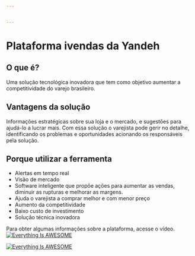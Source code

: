 ```yaml
---


---
```


<h1 id="plataforma-ivendas-da-yandeh">Plataforma ivendas da Yandeh</h1>
<h2 id="o-que-é">O que é?</h2>
<p>Uma solução tecnológica inovadora que tem como objetivo aumentar a competitividade do varejo brasileiro.</p>
<h2 id="vantagens-da-solução">Vantagens da solução</h2>
<p>Informações estratégicas sobre sua loja e o mercado, e sugestões para ajudá-lo a lucrar mais. Com essa solução o varejista pode gerir no detalhe, identificando os problemas e oportunidades acionando os responsáveis pela solução.</p>
<h2 id="porque-utilizar-a-ferramenta">Porque utilizar a ferramenta</h2>
<ul>
<li>Alertas em tempo real</li>
<li>Visão de mercado</li>
<li>Software inteligente que propõe ações para aumentar as vendas, diminuir as rupturas e melhorar as margens.</li>
<li>Ajuda o varejista a comprar melhor e com menor preço</li>
<li>Aumento da competitividade</li>
<li>Baixo custo de investimento</li>
<li>Solução técnica inovadora</li>
</ul>
<p>Para obter algumas informações sobre a plataforma, acesse o vídeo.<br>
<a href="https://www.youtube.com/watch?v=0bBq_EpG8g0" title="Everything Is AWESOME"><img src="http://i.imgur.com/Ot5DWAW.png" alt="Everything Is AWESOME"></a></p>
<p><a href="https://www.youtube.com/watch?v=0bBq_EpG8g0" title="Everything Is AWESOME"><img src="https://i.imgur.com/OI5Y2Ay.png" alt="Everything Is AWESOME"></a></p>


